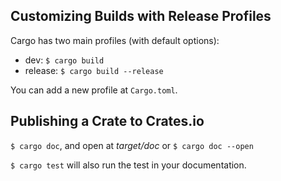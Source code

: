 ## Customizing Builds with Release Profiles

Cargo has two main profiles (with default options):
- dev: `$ cargo build`
- release: `$ cargo build --release`

You can add a new profile at `Cargo.toml`.

## Publishing a Crate to Crates.io

`$ cargo doc`, and open at _target/doc_ or `$ cargo doc --open`

`$ cargo test` will also run the test in your documentation.
